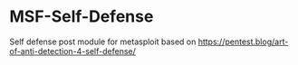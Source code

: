 # MSF-Self-Defense
Self defense post module for metasploit based on  https://pentest.blog/art-of-anti-detection-4-self-defense/
